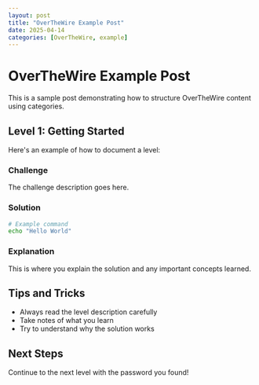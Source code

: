 ```yaml
---
layout: post
title: "OverTheWire Example Post"
date: 2025-04-14
categories: [OverTheWire, example]
---
```


# OverTheWire Example Post

This is a sample post demonstrating how to structure OverTheWire content using categories.

## Level 1: Getting Started

Here's an example of how to document a level:

### Challenge
The challenge description goes here.

### Solution
```bash
# Example command
echo "Hello World"
```

### Explanation
This is where you explain the solution and any important concepts learned.

## Tips and Tricks
- Always read the level description carefully
- Take notes of what you learn
- Try to understand why the solution works

## Next Steps
Continue to the next level with the password you found! 